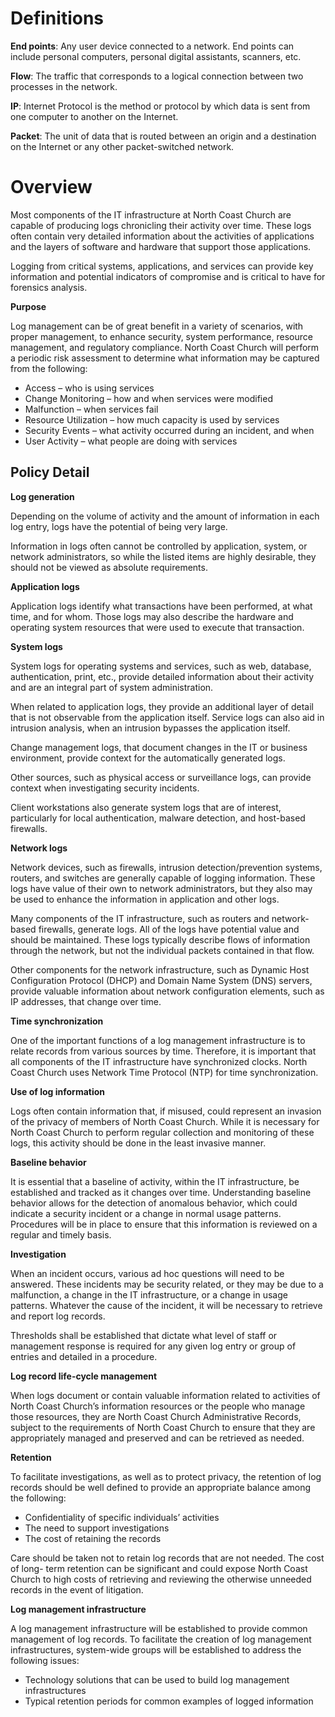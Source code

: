 # **Definitions**

**End points**: Any user device connected to a network. End points can include personal computers, personal digital assistants, scanners, etc.

**Flow**: The traffic that corresponds to a logical connection between two processes in the network.

**IP**: Internet Protocol is the method or protocol by which data is sent from one computer to another on the Internet.

**Packet**: The unit of data that is routed between an origin and a destination on the Internet or any other packet-switched network.

# **Overview**

Most components of the IT infrastructure at North Coast Church are capable of producing logs chronicling their activity over time. These logs often contain very detailed information about the activities of applications and the layers of software and hardware that support those applications.

Logging from critical systems, applications, and services can provide key information and potential indicators of compromise and is critical to have for forensics analysis.

**Purpose**

Log management can be of great benefit in a variety of scenarios, with proper management, to enhance security, system performance, resource management, and regulatory compliance. North Coast Church will perform a periodic risk assessment to determine what information may be captured from the following:

- Access – who is using services
- Change Monitoring – how and when services were modified
- Malfunction – when services fail
- Resource Utilization – how much capacity is used by services
- Security Events – what activity occurred during an incident, and when
- User Activity – what people are doing with services

## **Policy Detail**

**Log generation**

Depending on the volume of activity and the amount of information in each log entry, logs have the potential of being very large.

Information in logs often cannot be controlled by application, system, or network administrators, so while the listed items are highly desirable, they should not be viewed as absolute requirements.

**Application logs**

Application logs identify what transactions have been performed, at what time, and for whom. Those logs may also describe the hardware and operating system resources that were used to execute that transaction.

**System logs**

System logs for operating systems and services, such as web, database, authentication, print, etc., provide detailed information about their activity and are an integral part of system administration.

When related to application logs, they provide an additional layer of detail that is not observable from the application itself. Service logs can also aid in intrusion analysis, when an intrusion bypasses the application itself.

Change management logs, that document changes in the IT or business environment, provide context for the automatically generated logs.

Other sources, such as physical access or surveillance logs, can provide context when investigating security incidents.

Client workstations also generate system logs that are of interest, particularly for local authentication, malware detection, and host-based firewalls.

**Network logs**

Network devices, such as firewalls, intrusion detection/prevention systems, routers, and switches are generally capable of logging information. These logs have value of their own to network administrators, but they also may be used to enhance the information in application and other logs.

Many components of the IT infrastructure, such as routers and network-based firewalls, generate logs. All of the logs have potential value and should be maintained. These logs typically describe flows of information through the network, but not the individual packets contained in that flow.

Other components for the network infrastructure, such as Dynamic Host Configuration Protocol (DHCP) and Domain Name System (DNS) servers, provide valuable information about network configuration elements, such as IP addresses, that change over time.

**Time synchronization**

One of the important functions of a log management infrastructure is to relate records from various sources by time. Therefore, it is important that all components of the IT infrastructure have synchronized clocks. North Coast Church uses Network Time Protocol (NTP) for time synchronization.

**Use of log information**

Logs often contain information that, if misused, could represent an invasion of the privacy of members of North Coast Church. While it is necessary for North Coast Church to perform regular collection and monitoring of these logs, this activity should be done in the least invasive manner.

**Baseline behavior**

It is essential that a baseline of activity, within the IT infrastructure, be established and tracked as it changes over time. Understanding baseline behavior allows for the detection of anomalous behavior, which could indicate a security incident or a change in normal usage patterns. Procedures will be in place to ensure that this information is reviewed on a regular and timely basis.

**Investigation**

When an incident occurs, various ad hoc questions will need to be answered. These incidents may be security related, or they may be due to a malfunction, a change in the IT infrastructure, or a change in usage patterns. Whatever the cause of the incident, it will be necessary to retrieve and report log records.

Thresholds shall be established that dictate what level of staff or management response is required for any given log entry or group of entries and detailed in a procedure.

**Log record life-cycle management**

When logs document or contain valuable information related to activities of North Coast Church’s information resources or the people who manage those resources, they are North Coast Church Administrative Records, subject to the requirements of North Coast Church to ensure that they are appropriately managed and preserved and can be retrieved as needed.

**Retention**

To facilitate investigations, as well as to protect privacy, the retention of log records should be well defined to provide an appropriate balance among the following:

- Confidentiality of specific individuals’ activities
- The need to support investigations
- The cost of retaining the records

Care should be taken not to retain log records that are not needed. The cost of long- term retention can be significant and could expose North Coast Church to high costs of retrieving and reviewing the otherwise unneeded records in the event of litigation.

**Log management infrastructure**

A log management infrastructure will be established to provide common management of log records. To facilitate the creation of log management infrastructures, system-wide groups will be established to address the following issues:

- Technology solutions that can be used to build log management infrastructures
- Typical retention periods for common examples of logged information
